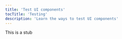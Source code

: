 ```yaml
---
title: 'Test UI components'
tocTitle: 'Testing'
description: 'Learn the ways to test UI components'
---
```


This is a stub